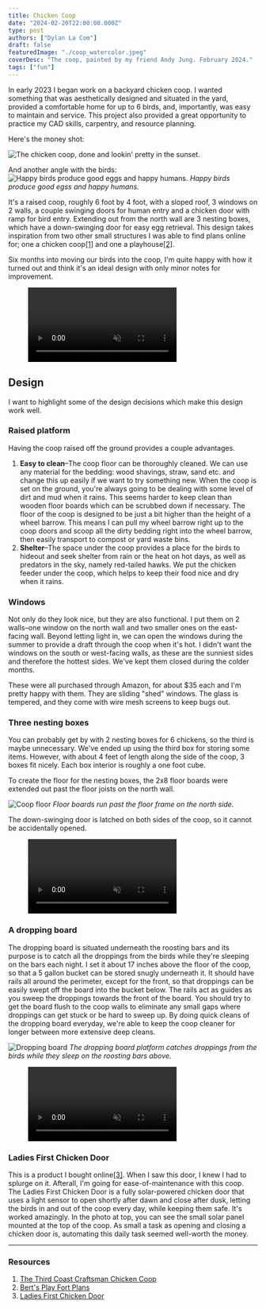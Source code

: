 ```yaml
---
title: Chicken Coop
date: "2024-02-20T22:00:00.000Z"
type: post
authors: ["Dylan La Com"]
draft: false
featuredImage: "./coop_watercolor.jpeg"
coverDesc: "The coop, painted by my friend Andy Jung. February 2024."
tags: ["fun"]
---
```


In early 2023 I began work on a backyard chicken coop. I wanted something that was aesthetically designed and situated in the yard, provided a comfortable home for up to 6 birds, and, importantly, was easy to maintain and service. This project also provided a great opportunity to practice my CAD skills, carpentry, and resource planning.

Here's the money shot:

![The chicken coop, done and lookin' pretty in the sunset.](coop_final.jpeg)

And another angle with the birds:
![Happy birds produce good eggs and happy humans.](coop_final_w_birds.jpeg)
*Happy birds produce good egss and happy humans.*

It's a raised coop, roughly 6 foot by 4 foot, with a sloped roof, 3 windows on 2 walls, a couple swinging doors for human entry and a chicken door with ramp for bird entry. Extending out from the north wall are 3 nesting boxes, which have a down-swinging door for easy egg retrieval. This design takes inspiration from two other small structures I was able to find plans online for; one a chicken coop[[1]](#notes) and one a playhouse[[2]](#notes).

Six months into moving our birds into the coop, I'm quite happy with how it turned out and think it's an ideal design with only minor notes for improvement.

<figure>
  <p>
    <video autoplay playsinline controls loop muted preload="auto">
      <source src="/front_to_back_orbit.mp4" type="video/mp4">
    </video>
  </p>
</figure>

## Design

I want to highlight some of the design decisions which make this design work well.

### Raised platform

Having the coop raised off the ground provides a couple advantages.
  1. **Easy to clean**–The coop floor can be thoroughly cleaned. We can use any material for the bedding: wood shavings, straw, sand etc. and change this up easily if we want to try something new. When the coop is set on the ground, you're always going to be dealing with some level of dirt and mud when it rains. This seems harder to keep clean than wooden floor boards which can be scrubbed down if necessary. The floor of the coop is designed to be just a bit higher than the height of a wheel barrow. This means I can pull my wheel barrow right up to the coop doors and scoop all the dirty bedding right into the wheel barrow, then easily transport to compost or yard waste bins.
  1. **Shelter**–The space under the coop provides a place for the birds to hideout and seek shelter from rain or the heat on hot days, as well as predators in the sky, namely red-tailed hawks. We put the chicken feeder under the coop, which helps to keep their food nice and dry when it rains.

### Windows

Not only do they look nice, but they are also functional. I put them on 2 walls–one window on the north wall and two smaller ones on the east-facing wall. Beyond letting light in, we can open the windows during the summer to provide a draft through the coop when it's hot. I didn't want the windows on the south or west-facing walls, as these are the sunniest sides and therefore the hottest sides. We've kept them closed during the colder months.

These were all purchased through Amazon, for about $35 each and I'm pretty happy with them. They are sliding "shed" windows. The glass is tempered, and they come with wire mesh screens to keep bugs out.

### Three nesting boxes

You can probably get by with 2 nesting boxes for 6 chickens, so the third is maybe unnecessary. We've ended up using the third box for storing some items. However, with about 4 feet of length along the side of the coop, 3 boxes fit nicely. Each box interior is roughly a one foot cube.

To create the floor for the nesting boxes, the 2x8 floor boards were extended out past the floor joists on the north wall.

![Coop floor](coop_floor_cad.png)
*Floor boards run past the floor frame on the north side.*

The down-swinging door is latched on both sides of the coop, so it cannot be accidentally opened.

<figure>
  <p>
    <video autoplay playsinline controls loop muted preload="auto">
      <source src="/nesting_box_door_480.mp4" type="video/mp4">
    </video>
  </p>
</figure>

### A dropping board

The dropping board is situated underneath the roosting bars and its purpose is to catch all the droppings from the birds while they're sleeping on the bars each night. I set it about 17 inches above the floor of the coop, so that a 5 gallon bucket can be stored snugly underneath it. It should have rails all around the perimeter, except for the front, so that droppings can be easily swept off the board into the bucket below. The rails act as guides as you sweep the droppings towards the front of the board. You should try to get the board flush to the coop walls to eliminate any small gaps where droppings can get stuck or be hard to sweep up. By doing quick cleans of the dropping board everyday, we're able to keep the coop cleaner for longer between more extensive deep cleans.

![Dropping board](dropping_board.jpeg)
*The dropping board platform catches droppings from the birds while they sleep on the roosting bars above.*

<figure>
  <p>
    <video autoplay playsinline controls loop muted preload="auto">
      <source src="/dropping_board_in_action_480.mp4" type="video/mp4">
    </video>
  </p>
</figure>

### Ladies First Chicken Door

This is a product I bought online[[3]](#notes). When I saw this door, I knew I had to splurge on it. Afterall, I'm going for ease-of-maintenance with this coop. The Ladies First Chicken Door is a fully solar-powered chicken door that uses a light sensor to open shortly after dawn and close after dusk, letting the birds in and out of the coop every day, while keeping them safe. It's worked amazingly. In the photo at top, you can see the small solar panel mounted at the top of the coop. As small a task as opening and closing a chicken door is, automating this daily task seemed well-worth the money.

---

### <a name="notes"></a>Resources

1. [The Third Coast Craftsman Chicken Coop](https://www.thirdcoastcraftsman.com/product-page/chicken-coop-and-run-plans)
1. [Bert's Play Fort Plans](https://www.elevatedspaces.ca/products/modern-playhouse-plans)
1. [Ladies First Chicken Door](https://www.ladiesfirstchickendoor.com/)